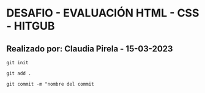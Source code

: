 # DESAFIO - EVALUACIÓN HTML - CSS - HITGUB
## Realizado por: Claudia Pirela - 15-03-2023
```
git init
```
```
git add .
```
```
git commit -m "nombre del commit
```